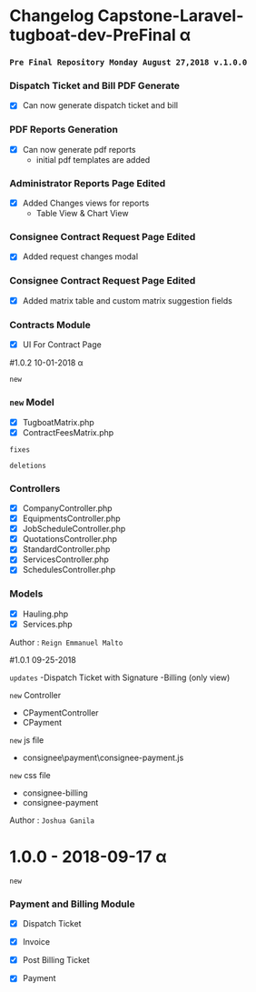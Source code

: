 # Changelog Capstone-Laravel-tugboat-dev-PreFinal α
### `Pre Final Repository Monday August 27,2018 v.1.0.0`
### Dispatch Ticket and Bill PDF Generate
- [x] Can now generate dispatch ticket and bill

### PDF Reports Generation
- [x] Can now generate pdf reports
    - initial pdf templates are added

### Administrator Reports Page Edited
- [x] Added Changes views for reports
    - Table View & Chart View

### Consignee Contract Request Page Edited
- [x] Added request changes modal

### Consignee Contract Request Page Edited
- [x] Added matrix table and custom matrix suggestion fields

### Contracts Module
- [x] UI For Contract Page
&nbsp;

#1.0.2 10-01-2018 α

`new`

### `new` Model
- [x] TugboatMatrix.php
- [x] ContractFeesMatrix.php

`fixes`

`deletions`

### Controllers
- [x] CompanyController.php
- [x] EquipmentsController.php
- [x] JobScheduleController.php
- [x] QuotationsController.php
- [x] StandardController.php
- [x] ServicesController.php
- [x] SchedulesController.php

### Models

- [x] Hauling.php
- [x] Services.php

Author : `Reign Emmanuel Malto`

#1.0.1 09-25-2018

`updates`
-Dispatch Ticket with Signature
-Billing (only view)

`new` Controller
- CPaymentController
- CPayment

`new` js file
- consignee\payment\consignee-payment.js

`new` css file
- consignee-billing
- consignee-payment

Author : `Joshua Ganila`

# 1.0.0 - 2018-09-17 α

`new`

### Payment and Billing Module
- [x] Dispatch Ticket
- [x] Invoice
- [x] Post Billing Ticket 
- [x] Payment

